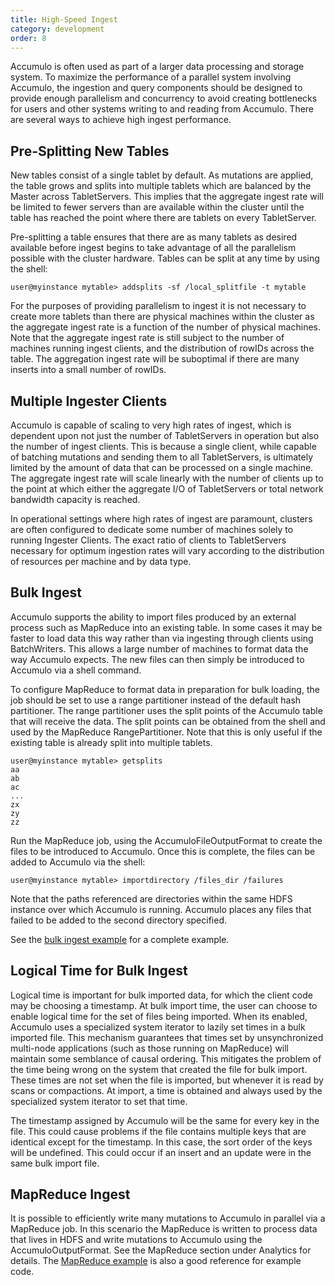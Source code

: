 ```yaml
---
title: High-Speed Ingest
category: development
order: 8
---
```


Accumulo is often used as part of a larger data processing and storage system. To
maximize the performance of a parallel system involving Accumulo, the ingestion
and query components should be designed to provide enough parallelism and
concurrency to avoid creating bottlenecks for users and other systems writing to
and reading from Accumulo. There are several ways to achieve high ingest
performance.

## Pre-Splitting New Tables

New tables consist of a single tablet by default. As mutations are applied, the table
grows and splits into multiple tablets which are balanced by the Master across
TabletServers. This implies that the aggregate ingest rate will be limited to fewer
servers than are available within the cluster until the table has reached the point
where there are tablets on every TabletServer.

Pre-splitting a table ensures that there are as many tablets as desired available
before ingest begins to take advantage of all the parallelism possible with the cluster
hardware. Tables can be split at any time by using the shell:

    user@myinstance mytable> addsplits -sf /local_splitfile -t mytable

For the purposes of providing parallelism to ingest it is not necessary to create more
tablets than there are physical machines within the cluster as the aggregate ingest
rate is a function of the number of physical machines. Note that the aggregate ingest
rate is still subject to the number of machines running ingest clients, and the
distribution of rowIDs across the table. The aggregation ingest rate will be
suboptimal if there are many inserts into a small number of rowIDs.

## Multiple Ingester Clients

Accumulo is capable of scaling to very high rates of ingest, which is dependent upon
not just the number of TabletServers in operation but also the number of ingest
clients. This is because a single client, while capable of batching mutations and
sending them to all TabletServers, is ultimately limited by the amount of data that
can be processed on a single machine. The aggregate ingest rate will scale linearly
with the number of clients up to the point at which either the aggregate I/O of
TabletServers or total network bandwidth capacity is reached.

In operational settings where high rates of ingest are paramount, clusters are often
configured to dedicate some number of machines solely to running Ingester Clients.
The exact ratio of clients to TabletServers necessary for optimum ingestion rates
will vary according to the distribution of resources per machine and by data type.

## Bulk Ingest

Accumulo supports the ability to import files produced by an external process such
as MapReduce into an existing table. In some cases it may be faster to load data this
way rather than via ingesting through clients using BatchWriters. This allows a large
number of machines to format data the way Accumulo expects. The new files can
then simply be introduced to Accumulo via a shell command.

To configure MapReduce to format data in preparation for bulk loading, the job
should be set to use a range partitioner instead of the default hash partitioner. The
range partitioner uses the split points of the Accumulo table that will receive the
data. The split points can be obtained from the shell and used by the MapReduce
RangePartitioner. Note that this is only useful if the existing table is already split
into multiple tablets.

    user@myinstance mytable> getsplits
    aa
    ab
    ac
    ...
    zx
    zy
    zz

Run the MapReduce job, using the AccumuloFileOutputFormat to create the files to
be introduced to Accumulo. Once this is complete, the files can be added to
Accumulo via the shell:

    user@myinstance mytable> importdirectory /files_dir /failures

Note that the paths referenced are directories within the same HDFS instance over
which Accumulo is running. Accumulo places any files that failed to be added to the
second directory specified.

See the [bulk ingest example](https://github.com/apache/accumulo-examples/blob/master/docs/bulkIngest.md)
for a complete example.

## Logical Time for Bulk Ingest

Logical time is important for bulk imported data, for which the client code may
be choosing a timestamp. At bulk import time, the user can choose to enable
logical time for the set of files being imported. When its enabled, Accumulo
uses a specialized system iterator to lazily set times in a bulk imported file.
This mechanism guarantees that times set by unsynchronized multi-node
applications (such as those running on MapReduce) will maintain some semblance
of causal ordering. This mitigates the problem of the time being wrong on the
system that created the file for bulk import. These times are not set when the
file is imported, but whenever it is read by scans or compactions. At import, a
time is obtained and always used by the specialized system iterator to set that
time.

The timestamp assigned by Accumulo will be the same for every key in the file.
This could cause problems if the file contains multiple keys that are identical
except for the timestamp. In this case, the sort order of the keys will be
undefined. This could occur if an insert and an update were in the same bulk
import file.

## MapReduce Ingest

It is possible to efficiently write many mutations to Accumulo in parallel via a
MapReduce job. In this scenario the MapReduce is written to process data that lives
in HDFS and write mutations to Accumulo using the AccumuloOutputFormat. See
the MapReduce section under Analytics for details. The [MapReduce example](https://github.com/apache/accumulo-examples/blob/master/docs/mapred.md)
is also a good reference for example code.
